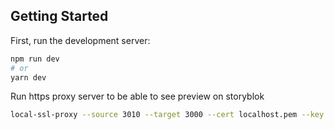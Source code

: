 ## Getting Started

First, run the development server:

```bash
npm run dev
# or
yarn dev
```

Run https proxy server to be able to see preview on storyblok

```bash
local-ssl-proxy --source 3010 --target 3000 --cert localhost.pem --key localhost-key.pem
```